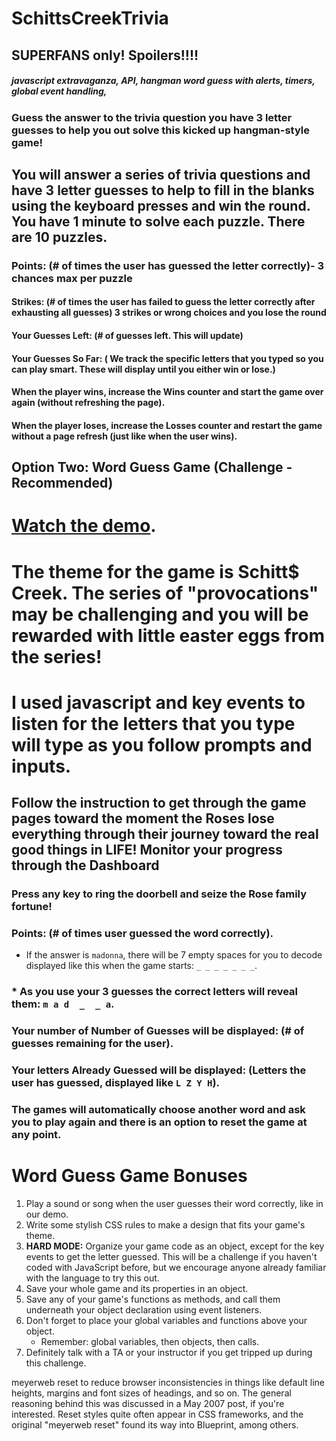 # SchittsCreekTrivia
## SUPERFANS only! Spoilers!!!!
##### javascript extravaganza, API, hangman word guess with alerts, timers, global event handling,
 ### Guess the answer to the trivia question you have 3 letter guesses to help you out solve this kicked up hangman-style game!
 ##  You will answer a series of trivia questions and have 3 letter guesses to help to fill in the blanks using the keyboard presses and win the round. You have 1 minute to solve each puzzle.  There are 10 puzzles.

### Points: (# of times the user has guessed the letter correctly)- 3 chances max per puzzle

#### Strikes: (# of times the user has failed to guess the letter correctly after exhausting all guesses) 3 strikes or wrong choices and you lose the round

#### Your Guesses Left: (# of guesses left. This will update)

#### Your Guesses So Far: ( We track the specific letters that you typed so you can play smart. These will display until you either win or lose.)

#### When the player wins, increase the Wins counter and start the game over again (without refreshing the page).

#### When the player loses, increase the Losses counter and restart the game without a page refresh (just like when the user wins).

## Option Two: Word Guess Game (Challenge - Recommended)

# [Watch the demo](https://youtu.be/W-IJcC4tYFI).

# The theme for the game is Schitt$ Creek. The series of "provocations" may be challenging and you will be rewarded with little easter eggs from the series! 

# I used javascript and key events to listen for the letters that you type will type as you follow prompts and inputs.

## Follow the instruction to get through the game pages toward the moment the Roses lose everything through their journey toward the real good things in LIFE!  Monitor your progress through the Dashboard

### Press any key to ring the doorbell and seize the Rose family fortune!

### Points: (# of times user guessed the word correctly).

   * If the answer is `madonna`, there will be 7 empty spaces for you to decode displayed like this when the game starts: `_ _ _ _ _ _ _`.
### * As you use your 3 guesses the correct letters will reveal them: `m a d  _  _ a`.

### Your number of Number of Guesses  will be displayed: (# of guesses remaining for the user).

### Your letters Already Guessed will be displayed: (Letters the user has guessed, displayed like `L Z Y H`).

### The games will automatically choose another word and ask you to play again and there is an option to reset the game at any point.

# Word Guess Game Bonuses

1. Play a sound or song when the user guesses their word correctly, like in our demo.
2. Write some stylish CSS rules to make a design that fits your game's theme.
3. **HARD MODE:** Organize your game code as an object, except for the key events to get the letter guessed. This will be a challenge if you haven't coded with JavaScript before, but we encourage anyone already familiar with the language to try this out.
4. Save your whole game and its properties in an object.
5. Save any of your game's functions as methods, and call them underneath your object declaration using event listeners.
6. Don't forget to place your global variables and functions above your object.
   * Remember: global variables, then objects, then calls.
7. Definitely talk with a TA or your instructor if you get tripped up during this challenge.

meyerweb reset to reduce browser inconsistencies in things like default line heights, margins and font sizes of headings, and so on. The general reasoning behind this was discussed in a May 2007 post, if you're interested. Reset styles quite often appear in CSS frameworks, and the original "meyerweb reset" found its way into Blueprint, among others.
